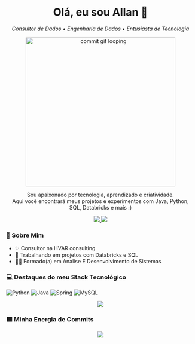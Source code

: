 <h1 align="center">Olá, eu sou Allan 👋</h1>

<p align="center">
<em>Consultor de Dados • Engenharia de Dados • Entusiasta de Tecnologia</em>
</p>

<p align="center">
<img src="https://github.com/Fernanda-Kipper/Fernanda-Kipper/blob/main/commit-animation.gif" width="400px" alt="commit gif looping" />
</p>

<p align="center">
Sou apaixonado por tecnologia, aprendizado e criatividade.<br>
Aqui você encontrará meus projetos e experimentos com Java, Python, SQL, Databricks e mais :)
</p>

<p align="center">
  <a href="https://www.linkedin.com/in/allanflm/">
    <img src="https://img.shields.io/badge/linkedin-%230077B5.svg?style=for-the-badge&logo=linkedin&logoColor=white">
  </a>
  <a href="mailto:allanfelipedk@gmail.com">
    <img src="https://img.shields.io/badge/Gmail-D14836?style=for-the-badge&logo=gmail&logoColor=white">
  </a>
</p>

### 🧠 Sobre Mim
  - ✨ Consultor na HVAR consulting
  - 🔭 Trabalhando em projetos com Databricks e SQL
  - 🧑‍🏫 Formado(a) em Analise E Desenvolvimento de Sistemas

### 💻 Destaques do meu Stack Tecnológico
![Python](https://img.shields.io/badge/python-3670A0?style=for-the-badge&logo=python&logoColor=ffdd54)
![Java](https://img.shields.io/badge/java-%23ED8B00.svg?style=for-the-badge&logo=openjdk&logoColor=white)
![Spring](https://img.shields.io/badge/spring-%236DB33F.svg?style=for-the-badge&logo=spring&logoColor=white)
![MySQL](https://img.shields.io/badge/mysql-4479A1.svg?style=for-the-badge&logo=mysql&logoColor=white)

<p align="center">
<img src="https://github-readme-stats.vercel.app/api?username=allanflm&show_icons=true&theme=github_dark&hide_border=true&title_color=00ff99&icon_color=00ff99&text_color=ffffff" />
</p>

### 🟩 Minha Energia de Commits

<p align="center">
<img src="https://github-readme-stats.vercel.app/api?username=allanflm&show_icons=true&theme=github_dark&hide_border=true&title_color=00ff99&icon_color=00ff99&text_color=ffffff" />
</p>
